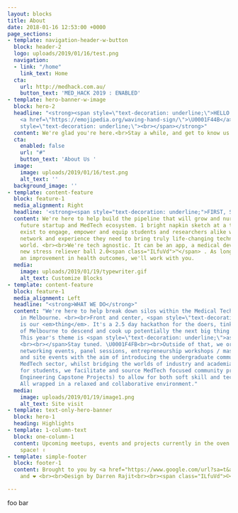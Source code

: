 ```yaml
---
layout: blocks
title: About
date: 2018-01-16 12:53:00 +0000
page_sections:
- template: navigation-header-w-button
  block: header-2
  logo: uploads/2019/01/16/test.png
  navigation:
  - link: "/home"
    link_text: Home
  cta:
    url: http://medhack.com.au/
    button_text: 'MED_HACK 2019 : ENABLED'
- template: hero-banner-w-image
  block: hero-2
  headline: "<strong><span style=\"text-decoration: underline;\">HELLO.</span></strong>
    <a href=\"https://emojipedia.org/waving-hand-sign/\">\U0001F44B</a><strong><span
    style=\"text-decoration: underline;\"><br></span></strong>"
  content: We're glad you're here.<br>Stay a while, and get to know us.
  cta:
    enabled: false
    url: "#"
    button_text: 'About Us '
  image:
    image: uploads/2019/01/16/test.png
    alt_text: ''
  background_image: ''
- template: content-feature
  block: feature-1
  media_alignment: Right
  headline: '<strong><span style="text-decoration: underline;">FIRST, START WITH WHY.</span></strong>'
  content: We're here to help build the pipeline that will grow and nurture Melbourne's
    future startup and MedTech ecosystem. 1 bright napkin sketch at a time.<br><br>We
    exist to engage, empower and equip students and researchers alike with the skills,
    network and experience they need to bring truly life-changing technology to the
    world. <br><br>We're tech agnostic. It can be an app, a medical device or the
    new stress reliever ball 2.0<span class="ILfuVd">™</span> . As long as it produces
    an improvement in health outcomes, we'll work with you.
  media:
    image: uploads/2019/01/19/typewriter.gif
    alt_text: Customize Blocks
- template: content-feature
  block: feature-1
  media_alignment: Left
  headline: "<strong>WHAT WE DO</strong>"
  content: "We're here to help break down silos within the Medical Technology sector
    in Melbourne. <br><br>Front and center, <span style=\"text-decoration: underline;\">MEDHACK</span>
    is our <em>thing</em>. It's a 2.5 day hackathon for the doers, tinkerers, dreamers
    of Melbourne to descend and cook up potentially the next big thing in MedTech.
    This year's theme is <span style=\"text-decoration: underline;\">assistive technology.
    <br><br></span>Stay tuned. \U0001F4FB<br><br>Outside of that, we organize meetups,
    networking events, panel sessions, entrepreneurship workshops / masterclasses,
    and site events with the aim of introducing the undergraduate community to the
    MedTech sector, whilst bridging the worlds of industry and academia.<br><br>Additionally
    for students, we facilitate and source MedTech focused community projects (and
    Engineering Capstone Projects) to allow for both soft skill and technical up-skilling.
    All wrapped in a relaxed and collaborative environment."
  media:
    image: uploads/2019/01/19/image1.png
    alt_text: Site visit
- template: text-only-hero-banner
  block: hero-1
  heading: Highlights
- template: 1-column-text
  block: one-column-1
  content: Upcoming meetups, events and projects currently in the oven. Watch this
    space! ✌️
- template: simple-footer
  block: footer-1
  content: Brought to you by <a href="https://www.google.com/url?sa=t&amp;rct=j&amp;q=&amp;esrc=s&amp;source=web&amp;cd=1&amp;ved=2ahUKEwin6oDO6_jfAhU5JrkGHTYaBOIQFjAAegQIWxAB&amp;url=https%3A%2F%2Femojipedia.org%2Fhot-beverage%2F&amp;usg=AOvVaw0KJlePCXwWJuOaMjwfX5yf">☕</a>
    and ❤️ <br><br>Design by Darren Rajit<br><br><span class="ILfuVd">©</span>  MYMI

---
```

foo bar